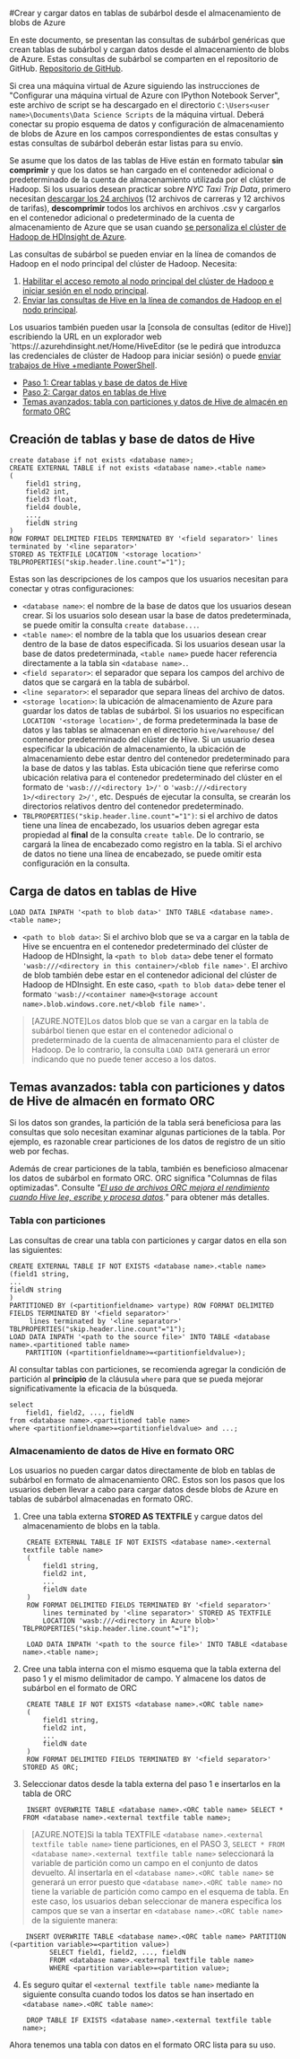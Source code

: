 <properties 
	pageTitle="Crear y cargar datos en tablas de Hive desde el almacenamiento de blobs de Azure | Microsoft Azure" 
	description="Crear tablas de subárbol y cargar datos de blob en tablas de subárbol" 
	services="machine-learning" 
	documentationCenter="" 
	authors="hangzh-msft" 
	manager="paulettm" 
	editor="cgronlun"  />

<tags 
	ms.service="machine-learning" 
	ms.workload="data-services" 
	ms.tgt_pltfrm="na" 
	ms.devlang="na" 
	ms.topic="article" 
	ms.date="07/02/2015" 
	ms.author="hangzh;bradsev" />

 
#Crear y cargar datos en tablas de subárbol desde el almacenamiento de blobs de Azure
 
En este documento, se presentan las consultas de subárbol genéricas que crean tablas de subárbol y cargan datos desde el almacenamiento de blobs de Azure. Estas consultas de subárbol se comparten en el repositorio de GitHub. [Repositorio de GitHub](https://github.com/Azure/Azure-MachineLearning-DataScience/tree/master/Misc/DataScienceProcess/DataScienceScripts/sample_hive_create_db_tbls_load_data_generic.hql).


Si crea una máquina virtual de Azure siguiendo las instrucciones de "Configurar una máquina virtual de Azure con IPython Notebook Server", este archivo de script se ha descargado en el directorio `C:\Users<user name>\Documents\Data Science Scripts` de la máquina virtual. Deberá conectar su propio esquema de datos y configuración de almacenamiento de blobs de Azure en los campos correspondientes de estas consultas y estas consultas de subárbol deberán estar listas para su envío.

Se asume que los datos de las tablas de Hive están en formato tabular **sin comprimir** y que los datos se han cargado en el contenedor adicional o predeterminado de la cuenta de almacenamiento utilizada por el clúster de Hadoop. Si los usuarios desean practicar sobre _NYC Taxi Trip Data_, primero necesitan [descargar los 24 archivos](http://www.andresmh.com/nyctaxitrips/) (12 archivos de carreras y 12 archivos de tarifas), **descomprimir** todos los archivos en archivos .csv y cargarlos en el contenedor adicional o predeterminado de la cuenta de almacenamiento de Azure que se usan cuando [se personaliza el clúster de Hadoop de HDInsight de Azure](machine-learning-data-science-customize-hadoop-cluster.html).

Las consultas de subárbol se pueden enviar en la línea de comandos de Hadoop en el nodo principal del clúster de Hadoop. Necesita:

1. [Habilitar el acceso remoto al nodo principal del clúster de Hadoop e iniciar sesión en el nodo principal](machine-learning-data-science-customize-hadoop-cluster.md).
2. [Enviar las consultas de Hive en la línea de comandos de Hadoop en el nodo principal](machine-learning-data-science-hive-queries.md).

Los usuarios también pueden usar la [consola de consultas (editor de Hive)] escribiendo la URL en un explorador web `https://<Hadoop cluster name>.azurehdinsight.net/Home/HiveEditor (se le pedirá que introduzca las credenciales de clúster de Hadoop para iniciar sesión) o puede [enviar trabajos de Hive +mediante PowerShell](hdinsight-submit-hadoop-jobs-programmatically.md).

- [Paso 1: Crear tablas y base de datos de Hive](#create-tables)
- [Paso 2: Cargar datos en tablas de Hive](#load-data)
- [Temas avanzados: tabla con particiones y datos de Hive de almacén en formato ORC](#partition-orc)

## <a name="create-tables"></a> Creación de tablas y base de datos de Hive

    create database if not exists <database name>;
	CREATE EXTERNAL TABLE if not exists <database name>.<table name>
	(
		field1 string, 
		field2 int, 
		field3 float, 
		field4 double, 
		...,
		fieldN string
	) 
	ROW FORMAT DELIMITED FIELDS TERMINATED BY '<field separator>' lines terminated by '<line separator>' 
	STORED AS TEXTFILE LOCATION '<storage location>' TBLPROPERTIES("skip.header.line.count"="1");

Estas son las descripciones de los campos que los usuarios necesitan para conectar y otras configuraciones:

- `<database name>`: el nombre de la base de datos que los usuarios desean crear. Si los usuarios solo desean usar la base de datos predeterminada, se puede omitir la consulta `create database...`. 
- `<table name>`: el nombre de la tabla que los usuarios desean crear dentro de la base de datos especificada. Si los usuarios desean usar la base de datos predeterminada, `<table name>` puede hacer referencia directamente a la tabla sin `<database name>.`.
- `<field separator>`: el separador que separa los campos del archivo de datos que se cargará en la tabla de subárbol. 
- `<line separator>`: el separador que separa líneas del archivo de datos. 
- `<storage location>`: la ubicación de almacenamiento de Azure para guardar los datos de tablas de subárbol. Si los usuarios no especifican `LOCATION '<storage location>'`, de forma predeterminada la base de datos y las tablas se almacenan en el directorio `hive/warehouse/` del contenedor predeterminado del clúster de Hive. Si un usuario desea especificar la ubicación de almacenamiento, la ubicación de almacenamiento debe estar dentro del contenedor predeterminado para la base de datos y las tablas. Esta ubicación tiene que referirse como ubicación relativa para el contenedor predeterminado del clúster en el formato de `'wasb:///<directory 1>/'` o `'wasb:///<directory 1>/<directory 2>/'`, etc. Después de ejecutar la consulta, se crearán los directorios relativos dentro del contenedor predeterminado. 
- `TBLPROPERTIES("skip.header.line.count"="1")`: si el archivo de datos tiene una línea de encabezado, los usuarios deben agregar esta propiedad al **final** de la consulta `create table`. De lo contrario, se cargará la línea de encabezado como registro en la tabla. Si el archivo de datos no tiene una línea de encabezado, se puede omitir esta configuración en la consulta. 

## <a name="load-data"></a>Carga de datos en tablas de Hive

    LOAD DATA INPATH '<path to blob data>' INTO TABLE <database name>.<table name>;

- `<path to blob data>`: Si el archivo blob que se va a cargar en la tabla de Hive se encuentra en el contenedor predeterminado del clúster de Hadoop de HDInsight, la `<path to blob data>` debe tener el formato `'wasb:///<directory in this container>/<blob file name>'`. El archivo de blob también debe estar en el contenedor adicional del clúster de Hadoop de HDInsight. En este caso, `<path to blob data>` debe tener el formato `'wasb://<container name>@<storage account name>.blob.windows.core.net/<blob file name>'`.

> [AZURE.NOTE]Los datos blob que se van a cargar en la tabla de subárbol tienen que estar en el contenedor adicional o predeterminado de la cuenta de almacenamiento para el clúster de Hadoop. De lo contrario, la consulta `LOAD DATA` generará un error indicando que no puede tener acceso a los datos.


## <a name="partition-orc"></a>Temas avanzados: tabla con particiones y datos de Hive de almacén en formato ORC

Si los datos son grandes, la partición de la tabla será beneficiosa para las consultas que solo necesitan examinar algunas particiones de la tabla. Por ejemplo, es razonable crear particiones de los datos de registro de un sitio web por fechas.

Además de crear particiones de la tabla, también es beneficioso almacenar los datos de subárbol en formato ORC. ORC significa "Columnas de filas optimizadas". Consulte _"[El uso de archivos ORC mejora el rendimiento cuando Hive lee, escribe y procesa datos](https://cwiki.apache.org/confluence/display/Hive/LanguageManual+ORC#LanguageManualORC-ORCFiles)."_ para obtener más detalles.

### Tabla con particiones

Las consultas de crear una tabla con particiones y cargar datos en ella son las siguientes:

    CREATE EXTERNAL TABLE IF NOT EXISTS <database name>.<table name>
	(field1 string,
	...
	fieldN string
	)
    PARTITIONED BY (<partitionfieldname> vartype) ROW FORMAT DELIMITED FIELDS TERMINATED BY '<field separator>'
		 lines terminated by '<line separator>' TBLPROPERTIES("skip.header.line.count"="1");
	LOAD DATA INPATH '<path to the source file>' INTO TABLE <database name>.<partitioned table name> 
		PARTITION (<partitionfieldname>=<partitionfieldvalue>);

Al consultar tablas con particiones, se recomienda agregar la condición de partición al **principio** de la cláusula `where` para que se pueda mejorar significativamente la eficacia de la búsqueda.

    select 
		field1, field2, ..., fieldN
	from <database name>.<partitioned table name> 
	where <partitionfieldname>=<partitionfieldvalue> and ...;

### <a name="orc"></a>Almacenamiento de datos de Hive en formato ORC

Los usuarios no pueden cargar datos directamente de blob en tablas de subárbol en formato de almacenamiento ORC. Estos son los pasos que los usuarios deben llevar a cabo para cargar datos desde blobs de Azure en tablas de subárbol almacenadas en formato ORC.

1. Cree una tabla externa **STORED AS TEXTFILE** y cargue datos del almacenamiento de blobs en la tabla.

		CREATE EXTERNAL TABLE IF NOT EXISTS <database name>.<external textfile table name>
		(
			field1 string,
			field2 int,
			...
			fieldN date
		)
		ROW FORMAT DELIMITED FIELDS TERMINATED BY '<field separator>' 
			lines terminated by '<line separator>' STORED AS TEXTFILE 
			LOCATION 'wasb:///<directory in Azure blob>' TBLPROPERTIES("skip.header.line.count"="1");

		LOAD DATA INPATH '<path to the source file>' INTO TABLE <database name>.<table name>;

2. Cree una tabla interna con el mismo esquema que la tabla externa del paso 1 y el mismo delimitador de campo. Y almacene los datos de subárbol en el formato de ORC

		CREATE TABLE IF NOT EXISTS <database name>.<ORC table name> 
		(
			field1 string,
			field2 int,
			...
			fieldN date
		) 
		ROW FORMAT DELIMITED FIELDS TERMINATED BY '<field separator>' STORED AS ORC;

3. Seleccionar datos desde la tabla externa del paso 1 e insertarlos en la tabla de ORC

		INSERT OVERWRITE TABLE <database name>.<ORC table name> SELECT * FROM <database name>.<external textfile table name>;

> [AZURE.NOTE]Si la tabla TEXTFILE `<database name>.<external textfile table name>` tiene particiones, en el PASO 3, `SELECT * FROM <database name>.<external textfile table name>` seleccionará la variable de partición como un campo en el conjunto de datos devuelto. Al insertarla en el `<database name>.<ORC table name>` se generará un error puesto que `<database name>.<ORC table name>` no tiene la variable de partición como campo en el esquema de tabla. En este caso, los usuarios deban seleccionar de manera específica los campos que se van a insertar en `<database name>.<ORC table name>` de la siguiente manera:

		INSERT OVERWRITE TABLE <database name>.<ORC table name> PARTITION (<partition variable>=<partition value>)
		      SELECT field1, field2, ..., fieldN
		      FROM <database name>.<external textfile table name> 
		      WHERE <partition variable>=<partition value>;

4. Es seguro quitar el `<external textfile table name>` mediante la siguiente consulta cuando todos los datos se han insertado en `<database name>.<ORC table name>`:

		DROP TABLE IF EXISTS <database name>.<external textfile table name>;

Ahora tenemos una tabla con datos en el formato ORC lista para su uso.
 

<!---HONumber=August15_HO6-->